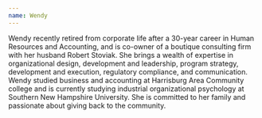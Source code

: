 ```yaml
---
name: Wendy
---
```


Wendy recently retired from corporate life after a 30-year career in Human Resources and Accounting, and is co-owner of a boutique consulting firm with her husband Robert Stoviak. She brings a wealth of expertise in organizational design, development and leadership, program strategy, development and execution, regulatory compliance, and communication. Wendy studied business and accounting at Harrisburg Area Community college and is currently studying industrial organizational psychology at Southern New Hampshire University. She is committed to her family and passionate about giving back to the community.
